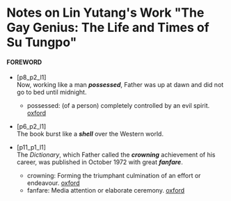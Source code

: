 # Notes on Lin Yutang's Work "The Gay Genius: The Life and Times of Su Tungpo"
#### FOREWORD
* [p8_p2_l1]<br/>Now, working like a man ***possessed***, Father was up at dawn and did not go to bed until midnight. 
  * possessed: (of a person) completely controlled by an evil spirit. [oxford](https://en.oxforddictionaries.com/definition/possessed)

* [p6_p2_l1]<br/>The book burst like a ***shell*** over the Western world.
* [p11_p1_l1]<br/>The *Dictionary*, which Father called the ***crowning*** achievement of his career, was published in October 1972 with great ***fanfare***.
  * crowning: Forming the triumphant culmination of an effort or endeavour. [oxford](https://en.oxforddictionaries.com/definition/crowning)
  * fanfare: Media attention or elaborate ceremony. [oxford](https://en.oxforddictionaries.com/definition/fanfare)

